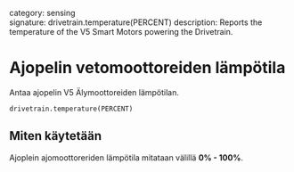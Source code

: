 category: sensing  
signature: drivetrain.temperature(PERCENT)
description: Reports the temperature of the V5 Smart Motors powering the Drivetrain.

# Ajopelin vetomoottoreiden lämpötila
 
Antaa ajopelin V5 Älymoottoreiden lämpötilan.

```don
drivetrain.temperature(PERCENT)
```

## Miten käytetään

Ajoplein ajomoottoreriden lämpötila mitataan välillä **0% - 100%**.

<advanced>
</advanced>

